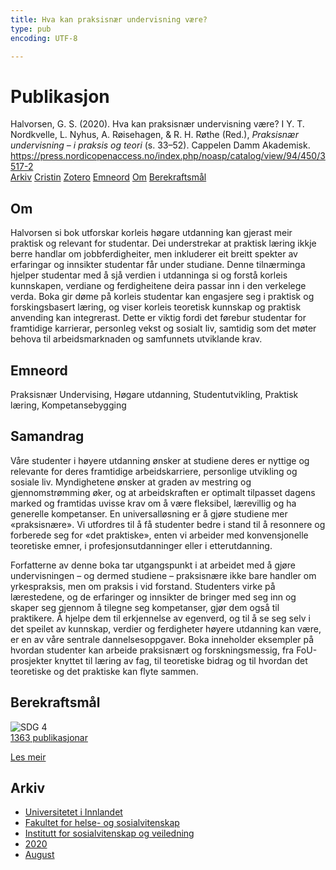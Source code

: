 ```yaml
---
title: Hva kan praksisnær undervisning være?
type: pub
encoding: UTF-8

---
```

<h1>Publikasjon</h1>
<article id="csl-bib-container-5HIFSENT" class="csl-bib-container">
  <div class="csl-bib-body"> <div class="csl-entry">Halvorsen, G. S. (2020). Hva kan praksisnær undervisning være? I Y. T. Nordkvelle, L. Nyhus, A. Røisehagen, &#38; R. H. Røthe (Red.), <i>Praksisnær undervisning – i praksis og teori</i> (s. 33–52). Cappelen Damm Akademisk. <a href="https://press.nordicopenaccess.no/index.php/noasp/catalog/view/94/450/3517-2">https://press.nordicopenaccess.no/index.php/noasp/catalog/view/94/450/3517-2</a></div> </div>
  <div class="csl-bib-buttons">
    <a href="#taxonomy-article-5HIFSENT" alt="archive" class="csl-bib-button">Arkiv</a>
    <a href="https://app.cristin.no/results/show.jsf?id=1825186" alt="Cristin" class="csl-bib-button">Cristin</a>
    <a href="http://zotero.org/groups/5881554/items/5HIFSENT" alt="Zotero" class="csl-bib-button">Zotero</a>
    <a href="#keywords-article-5HIFSENT" alt="keywords" class="csl-bib-button">Emneord</a>
    <a href="#about-article-5HIFSENT" alt="about_pub" class="csl-bib-button">Om</a>
    <a href="#sdg-article-5HIFSENT" alt="sdg" class="csl-bib-button">Berekraftsmål</a>
  </div>
  <div id="csl-bib-meta-container-5HIFSENT"></div>
</article>
<div id="csl-bib-meta-5HIFSENT" class="csl-bib-meta">
  <article id="about-article-5HIFSENT" class="about_pub-article">
    <h1>Om</h1>
    Halvorsen si bok utforskar korleis høgare utdanning kan gjerast meir praktisk og relevant for studentar. Dei understrekar at praktisk læring ikkje berre handlar om jobbferdigheiter, men inkluderer eit breitt spekter av erfaringar og innsikter studentar får under studiane. Denne tilnærminga hjelper studentar med å sjå verdien i utdanninga si og forstå korleis kunnskapen, verdiane og ferdigheitene deira passar inn i den verkelege verda. Boka gir døme på korleis studentar kan engasjere seg i praktisk og forskingsbasert læring, og viser korleis teoretisk kunnskap og praktisk anvending kan integrerast. Dette er viktig fordi det førebur studentar for framtidige karrierar, personleg vekst og sosialt liv, samtidig som det møter behova til arbeidsmarknaden og samfunnets utviklande krav.
  </article>
  <article id="keywords-article-5HIFSENT" class="keywords-article">
    <h1>Emneord</h1>
    Praksisnær Undervising, Høgare utdanning, Studentutvikling, Praktisk læring, Kompetansebygging
  </article>
  <article id="abstract-article-5HIFSENT" class="abstract-article">
    <h1>Samandrag</h1>
    Våre studenter i høyere utdanning ønsker at studiene deres er nyttige og relevante for deres framtidige arbeidskarriere, personlige utvikling og sosiale liv. Myndighetene ønsker at graden av mestring og gjennomstrømming øker, og at arbeidskraften er optimalt tilpasset dagens marked og framtidas uvisse krav om å være fleksibel, lærevillig og ha generelle kompetanser. En universalløsning er å gjøre studiene mer «praksisnære». Vi utfordres til å få studenter bedre i stand til å resonnere og forberede seg for «det praktiske», enten vi arbeider med konvensjonelle teoretiske emner, i profesjonsutdanninger eller i etterutdanning. 
 
Forfatterne av denne boka tar utgangspunkt i at arbeidet med å gjøre undervisningen – og dermed studiene – praksisnære ikke bare handler om yrkespraksis, men om praksis i vid forstand. Studenters virke på lærestedene, og de erfaringer og innsikter de bringer med seg inn og skaper seg gjennom å tilegne seg kompetanser, gjør dem også til praktikere. Å hjelpe dem til erkjennelse av egenverd, og til å se seg selv i det speilet av kunnskap, verdier og ferdigheter høyere utdanning kan være, er en av våre sentrale dannelsesoppgaver. Boka inneholder eksempler på hvordan studenter kan arbeide praksisnært og forskningsmessig, fra FoU-prosjekter knyttet til læring av fag, til teoretiske bidrag og til hvordan det teoretiske og det praktiske kan flyte sammen.
  </article>
  <article id="sdg-article-5HIFSENT" class="sdg-article">
    <h1>Berekraftsmål</h1>
    <div class="sdg-container"><div id="sdg4" class="sdg">
        <img src="{{< params subfolder >}}images/sdg/sdg04_nn.png" class="image" alt="SDG 4">
        <div class="sdg-overlay">
          <a href="{{< params subfolder >}}nn/archive/?sdg=4#archive" class="sdg-publication-count"><span>1363</span> publikasjonar</a>
          <p><a href="https://fn.no/om-fn/fns-baerekraftsmaal/god-utdanning?lang=nno-NO" class="sdg-read-more">Les meir</a></p>
        </div>
      </div></div>
  </article>
  <article id="taxonomy-article-5HIFSENT" class="taxonomy-article">
    <h1>Arkiv</h1>
    <ul>
      <li><a href="{{< params subfolder >}}nn/archive/?key=3DCRN523">Universitetet i Innlandet</a></li>
      <li><a href="{{< params subfolder >}}nn/archive/?key=IDKFS3MX">Fakultet for helse- og sosialvitenskap</a></li>
      <li><a href="{{< params subfolder >}}nn/archive/?key=CU4VFGCV">Institutt for sosialvitenskap og veiledning</a></li>
      <li><a href="{{< params subfolder >}}nn/archive/?key=FLJPCLYW">2020</a></li>
      <li><a href="{{< params subfolder >}}nn/archive/?key=FPVZGTFP">August</a></li>
    </ul>
  </article>
</div>
